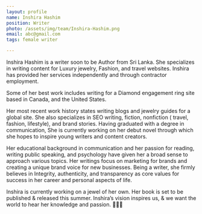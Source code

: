 ```yaml
---
layout: profile
name: Inshira Hashim
position: Writer
photo: /assets/img/team/Inshira-Hashim.png
email: abc@gmail.com
tags: female writer

---
```

Inshira Hashim is a writer soon to be Author from Sri Lanka. She specializes in writing content for Luxury jewelry, Fashion, and travel websites. Inshira has provided her services independently and through contractor employment.

Some of her best work includes writing for a Diamond engagement ring site based in Canada, and the United States.

Her most recent work history states writing blogs and jewelry guides for a global site. She also specializes in SEO writing, fiction, nonfiction ( travel, fashion, lifestyle), and brand stories. Having graduated with a degree in communication, She is currently working on her debut novel through which she hopes to inspire young writers and content creators.

Her educational background in communication and her passion for reading, writing public speaking, and psychology have given her a broad sense to approach various topics. Her writings focus on marketing for brands and creating a unique brand voice for new businesses. Being a writer, she firmly believes in Integrity, authenticity, and transparency as core values for success in her career and personal aspects of life.

Inshira is currently working on a jewel of her own. Her book is set to be published & released this summer. Inshira’s vision inspires us, & we want the world to hear her knowledge and passion. 💎💎💎





